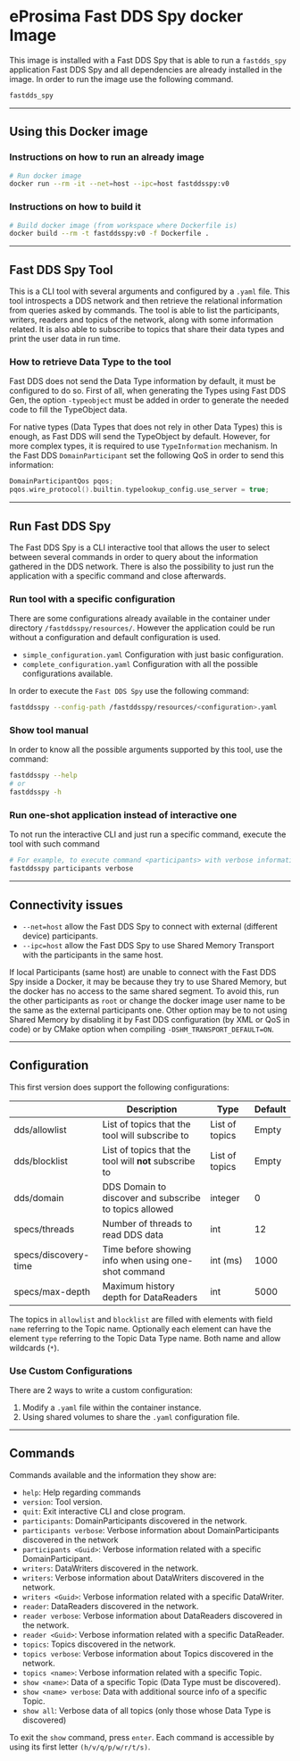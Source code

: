 # eProsima Fast DDS Spy docker Image

This image is installed with a Fast DDS Spy that is able to run a `fastdds_spy` application
Fast DDS Spy and all dependencies are already installed in the image.
In order to run the image use the following command.

```bash
fastdds_spy
```

---

## Using this Docker image

### Instructions on how to run an already image

```sh
# Run docker image
docker run --rm -it --net=host --ipc=host fastddsspy:v0
```

### Instructions on how to build it

```sh
# Build docker image (from workspace where Dockerfile is)
docker build --rm -t fastddsspy:v0 -f Dockerfile .
```

---

## Fast DDS Spy Tool

This is a CLI tool with several arguments and configured by a `.yaml` file.
This tool introspects a DDS network and then retrieve the relational information from queries asked by commands.
The tool is able to list the participants, writers, readers and topics of the network, along with some information related.
It is also able to subscribe to topics that share their data types and print the user data in run time.

### How to retrieve Data Type to the tool

Fast DDS does not send the Data Type information by default, it must be configured to do so.
First of all, when generating the Types using Fast DDS Gen, the option `-typeobject` must be added in order to generate the needed code to fill the TypeObject data.

For native types (Data Types that does not rely in other Data Types) this is enough, as Fast DDS will send the TypeObject by default.
However, for more complex types, it is required to use `TypeInformation` mechanism.
In the Fast DDS `DomainParticipant` set the following QoS in order to send this information:

```cpp
DomainParticipantQos pqos;
pqos.wire_protocol().builtin.typelookup_config.use_server = true;
```

---

## Run Fast DDS Spy

The Fast DDS Spy is a CLI interactive tool that allows the user to select between several commands in
order to query about the information gathered in the DDS network.
There is also the possibility to just run the application with a specific command and close afterwards.

### Run tool with a specific configuration

There are some configurations already available in the container under directory `/fastddsspy/resources/`.
However the application could be run without a configuration and default configuration is used.

- `simple_configuration.yaml` Configuration with just basic configuration.
- `complete_configuration.yaml` Configuration with all the possible configurations available.


In order to execute the `Fast DDS Spy` use the following command:

```bash
fastddsspy --config-path /fastddsspy/resources/<configuration>.yaml
```

### Show tool manual

In order to know all the possible arguments supported by this tool, use the command:

```bash
fastddsspy --help
# or
fastddsspy -h
```

### Run one-shot application instead of interactive one

To not run the interactive CLI and just run a specific command, execute the tool with such command

```bash
# For example, to execute command <participants> with verbose information
fastddsspy participants verbose
```

---

## Connectivity issues

- `--net=host` allow the Fast DDS Spy to connect with external (different device) participants.
- `--ipc=host` allow the Fast DDS Spy to use Shared Memory Transport with the participants in the same host.

If local Participants (same host) are unable to connect with the Fast DDS Spy inside a Docker, it may be because they try to use Shared Memory, but the docker has no access to the same shared segment.
To avoid this, run the other participants as `root` or change the docker image user name to be the same as the external participants one.
Other option may be to not using Shared Memory by disabling it by Fast DDS configuration (by XML or QoS in code) or by CMake option when compiling `-DSHM_TRANSPORT_DEFAULT=ON`.

---

## Configuration

This first version does support the following configurations:

|                      | Description                                                 | Type           | Default   |
|----------------------|-------------------------------------------------------------|----------------|-----------|
| dds/allowlist        | List of topics that the tool will subscribe to              | List of topics | Empty     |
| dds/blocklist        | List of topics that the tool will **not** subscribe to      | List of topics | Empty     |
| dds/domain           | DDS Domain to discover and subscribe to topics allowed      | integer        | 0         |
| specs/threads        | Number of threads to read DDS data                          | int            | 12        |
| specs/discovery-time | Time before showing info when using one-shot command        | int (ms)       | 1000      |
| specs/max-depth      | Maximum history depth for DataReaders                       | int            | 5000      |

The topics in `allowlist` and `blocklist` are filled with elements with field `name` referring to the Topic name.
Optionally each element can have the element `type` referring to the Topic Data Type name.
Both name and allow wildcards (`*`).

### Use Custom Configurations

There are 2 ways to write a custom configuration:

1. Modify a `.yaml` file within the container instance.
2. Using shared volumes to share the `.yaml` configuration file.

---

## Commands

Commands available and the information they show are:

- `help`: Help regarding commands
- `version`: Tool version.
- `quit`: Exit interactive CLI and close program.
- `participants`: DomainParticipants discovered in the network.
- `participants verbose`: Verbose information about DomainParticipants discovered in the network
- `participants <Guid>`: Verbose information related with a specific DomainParticipant.
- `writers`: DataWriters discovered in the network.
- `writers`: Verbose information about DataWriters discovered in the network.
- `writers <Guid>`: Verbose information related with a specific DataWriter.
- `reader`: DataReaders discovered in the network.
- `reader verbose`: Verbose information about DataReaders discovered in the network.
- `reader <Guid>`: Verbose information related with a specific DataReader.
- `topics`: Topics discovered in the network.
- `topics verbose`: Verbose information about Topics discovered in the network.
- `topics <name>`: Verbose information related with a specific Topic.
- `show <name>`: Data of a specific Topic (Data Type must be discovered).
- `show <name> verbose`: Data with additional source info of a specific Topic.
- `show all`: Verbose data of all topics (only those whose Data Type is discovered)

To exit the `show` command, press `enter`.
Each command is accessible by using its first letter `(h/v/q/p/w/r/t/s)`.
